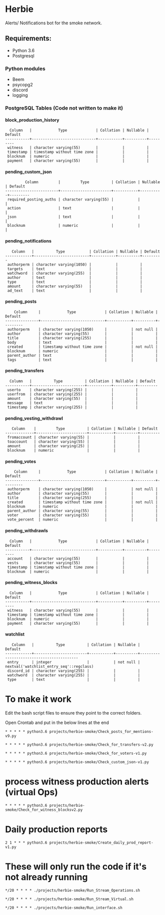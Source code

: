# Herbie
Alerts/ Notifications bot for the smoke network.

## Requirements:

- Python 3.6
- Postgresql

### Python modules
- Beem
- psycopg2
- discord
- logging

### PostgreSQL Tables (Code not written to make it)

#### block_production_history
```
  Column   |            Type             | Collation | Nullable | Default
-----------+-----------------------------+-----------+----------+---------
 witness   | character varying(55)       |           |          |
 timestamp | timestamp without time zone |           |          |
 blocknum  | numeric                     |           |          |
 payment   | character varying(55)       |           |          |
```
#### pending_custom_json
```
         Column         |         Type          | Collation | Nullable | Default
------------------------+-----------------------+-----------+----------+---------
 required_posting_auths | character varying(55) |           |          |
 action                 | text                  |           |          |
 json                   | text                  |           |          |
 blocknum               | numeric               |           |          |
```
#### pending_notifications
```
   Column   |          Type           | Collation | Nullable | Default
------------+-------------------------+-----------+----------+---------
 authorperm | character varying(1050) |           |          |
 targets    | text                    |           |          |
 watchword  | character varying(255)  |           |          |
 author     | text                    |           |          |
 type       | text                    |           |          |
 amount     | character varying(55)   |           |          |
 ad_text    | text                    |           |          |
```
#### pending_posts
```
    Column     |            Type             | Collation | Nullable | Default
---------------+-----------------------------+-----------+----------+---------
 authorperm    | character varying(1050)     |           | not null |
 author        | character varying(55)       |           |          |
 title         | character varying(255)      |           |          |
 body          | text                        |           |          |
 created       | timestamp without time zone |           | not null |
 blocknum      | numeric                     |           |          |
 parent_author | text                        |           |          |
 tags          | text                        |           |          |
```
#### pending_transfers
```
  Column   |          Type          | Collation | Nullable | Default
-----------+------------------------+-----------+----------+---------
 userto    | character varying(255) |           |          |
 userfrom  | character varying(255) |           |          |
 amount    | character varying(55)  |           |          |
 message   | text                   |           |          |
 timestamp | character varying(255) |           |          |
```
#### pending_vesting_withdrawl
```
   Column    |         Type          | Collation | Nullable | Default
-------------+-----------------------+-----------+----------+---------
 fromaccount | character varying(55) |           |          |
 toaccount   | character varying(55) |           |          |
 amount      | character varying(25) |           |          |
 blocknum    | numeric               |           |          |
```
#### pending_votes
```
    Column     |            Type             | Collation | Nullable | Default
---------------+-----------------------------+-----------+----------+---------
 authorperm    | character varying(1050)     |           | not null |
 author        | character varying(55)       |           |          |
 title         | character varying(255)      |           |          |
 created       | timestamp without time zone |           | not null |
 blocknum      | numeric                     |           |          |
 parent_author | character varying(55)       |           |          |
 voter         | character varying(55)       |           |          |
 vote_percent  | numeric                     |           |          |
```
#### pending_withdrawls
```
  Column   |            Type             | Collation | Nullable | Default
-----------+-----------------------------+-----------+----------+---------
 account   | character varying(55)       |           |          |
 vests     | character varying(55)       |           |          |
 timestamp | timestamp without time zone |           |          |
 blocknum  | numeric                     |           |          |
```
#### pending_witness_blocks
```
  Column   |            Type             | Collation | Nullable | Default
-----------+-----------------------------+-----------+----------+---------
 witness   | character varying(55)       |           |          |
 timestamp | timestamp without time zone |           |          |
 blocknum  | numeric                     |           |          |
 payment   | character varying(55)       |           |          |
```
#### watchlist
```
   Column   |          Type          | Collation | Nullable |                 Default
------------+------------------------+-----------+----------+------------------------------------------
 entry      | integer                |           | not null | nextval('watchlist_entry_seq'::regclass)
 discord_id | character varying(255) |           |          |
 watchword  | character varying(255) |           |          |
 type       | text                   |           |          |
```
# To make it work
Edit the bash script files to ensure they point to the correct folders.

Open Crontab and put in the below lines at the end

`* * * * * python3.6 projects/herbie-smoke/Check_posts_for_mentions-v9.py`

`* * * * * python3.6 projects/herbie-smoke/Check_for_transfers-v2.py`

`* * * * * python3.6 projects/herbie-smoke/Check_for_voters-v1.py`

`* * * * * python3.6 projects/herbie-smoke/Check_custom_json-v1.py`

# process witness production alerts (virtual Ops)
`* * * * * python3.6 projects/herbie-smoke/Check_for_witness_blocksv2.py`

# Daily production reports
`2 1 * * * python3.6 projects/herbie-smoke/Create_daily_prod_report-v1.py`

# These will only run the code if it's not already running
`*/20 * * * * ./projects/herbie-smoke/Run_Stream_Operations.sh`

`*/20 * * * * ./projects/herbie-smoke/Run_Stream_Virtual.sh`

`*/20 * * * * ./projects/herbie-smoke/Run_interface.sh`
